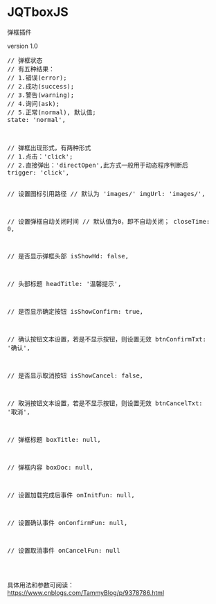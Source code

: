 # JQTboxJS
弹框插件
<p> version 1.0</p>
<pre>
// 弹框状态
// 有五种结果：
// 1.错误(error); 
// 2.成功(success); 
// 3.警告(warning); 
// 4.询问(ask);
// 5.正常(normal), 默认值;
state: 'normal',
 <p></p>
// 弹框出现形式，有两种形式
// 1.点击：'click'; 
// 2.直接弹出：'directOpen',此方式一般用于动态程序判断后
trigger: 'click',

// 设置图标引用路径
// 默认为 'images/'
imgUrl: 'images/',

// 设置弹框自动关闭时间
// 默认值为0，即不自动关闭；
closeTime: 0,

// 是否显示弹框头部
isShowHd: false,

// 头部标题
headTitle: '温馨提示',

// 是否显示确定按钮
isShowConfirm: true,

// 确认按钮文本设置，若是不显示按钮，则设置无效
btnConfirmTxt: '确认',

// 是否显示取消按钮
isShowCancel: false,

// 取消按钮文本设置，若是不显示按钮，则设置无效
btnCancelTxt: '取消',

// 弹框标题
boxTitle: null,

// 弹框内容
boxDoc: null,

// 设置加载完成后事件
onInitFun: null,

// 设置确认事件
onConfirmFun: null,

// 设置取消事件
onCancelFun: null

 </pre>
 
 具体用法和参数可阅读：https://www.cnblogs.com/TammyBlog/p/9378786.html
